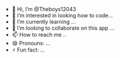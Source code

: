 - 👋 Hi, I’m @Theboys12043
- 👀 I’m interested in looking how to code...
- 🌱 I’m currently learning ...
- 💞️ I’m looking to collaborate on this app ...
- 📫 How to reach me ..
- 😄 Pronouns: ...
- ⚡ Fun fact: ...

<!---
Theboys12043/Theboys12043 is a ✨ special ✨ repository because its `README.md` (this file) appears on your GitHub profile.
You can click the Preview link to take a look at your changes.
--->
